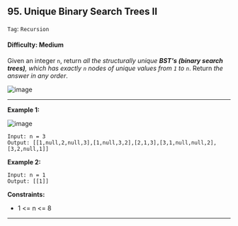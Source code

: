 ## 95. Unique Binary Search Trees II

```Tag```: ```Recursion```

#### Difficulty: Medium

Given an integer ```n```, return _all the structurally unique __BST's (binary search trees)__, which has exactly ```n``` nodes of unique values from ```1``` to ```n```_. Return _the answer in any order_.

![image](https://user-images.githubusercontent.com/35042430/217061215-c32c32bc-c4a5-4de9-a0be-de8d736fef59.png)

---

__Example 1:__

![image](https://assets.leetcode.com/uploads/2021/01/18/uniquebstn3.jpg)
```
Input: n = 3
Output: [[1,null,2,null,3],[1,null,3,2],[2,1,3],[3,1,null,null,2],[3,2,null,1]]
```

__Example 2:__
```
Input: n = 1
Output: [[1]]
```

__Constraints:__

- 1 <= n <= 8

---
